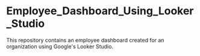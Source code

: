 # Employee_Dashboard_Using_Looker_Studio
This repository contains an employee dashboard created for an organization using Google's Looker Studio.
